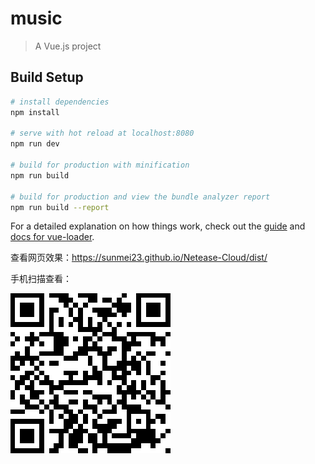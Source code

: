 # music

> A Vue.js project

## Build Setup

``` bash
# install dependencies
npm install

# serve with hot reload at localhost:8080
npm run dev

# build for production with minification
npm run build

# build for production and view the bundle analyzer report
npm run build --report
```

For a detailed explanation on how things work, check out the [guide](http://vuejs-templates.github.io/webpack/) and [docs for vue-loader](http://vuejs.github.io/vue-loader).

查看网页效果：https://sunmei23.github.io/Netease-Cloud/dist/


手机扫描查看：

![二维码](https://raw.githubusercontent.com/sunmei23/Netease-Cloud/master/img-README/二维码.png)
